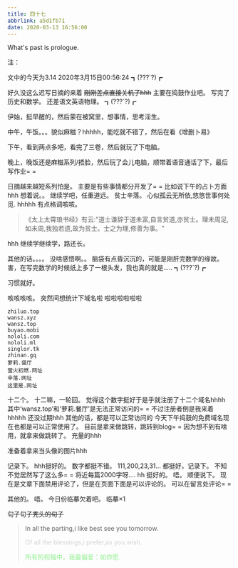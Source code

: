 ```yaml
---
title: 四十七
abbrlink: a5d1fb71
date: 2020-03-13 16:56:00
---
```

What's past is prologue.

<!--more-->注：
文中的今天为3.14
2020年3月15日00:56:24
┓(???`?)┏

好久没这么迟写日摘的来着
~~刚刚差点直接关机了hhh~~
主要在捣鼓作业吧。
写完了历史和数学。
还差语文英语物理。
┓(???`?)┏

伊始，挺早醒的，然后蒙在被窝里，想事情，思考淫生。

中午，午饭。。。貌似麻糍？hhhhh，能吃就不错了，然后在看《增删卜易》

下午，看到两点多吧，看完了三卷，然后就玩了下电脑。

晚上，晚饭还是麻糍系列/捂脸，然后玩了会儿电脑，顺带着语音通话了下，最后写作业= =

日摘越来越短系列怕是。
主要是有些事情都分开发了= =
比如说下午的占卜方面hhh
想着说。。
继续学吧，任重道远。
贫士辛落。
心似孤云无所依,悠悠世事何处觅.
hhhhh
有点格调咳咳。

>《太上太霄琅书经》有云:"道士谦辞于道未富,自言贫道,亦贫士。理未周足,如未周,我独若遗,故为贫士。士之为理,修善为事。"

hhh
继续学继续学，路还长。

其他的话。。。。
没啥感悟啊。。
脑袋有点昏沉沉的，可能是刚肝完数学的缘故。
害，在写完数学的时候纸上多了一根头发，我也真的就是.....
┓(???`?)┏

习惯就好。

咳咳咳咳。
突然间想统计下域名啦
啦啦啦啦啦啦
```Domains
zhiluo.top
wansz.xyz
wansz.top
buyao.mobi
nololi.com
nololi.ml
singlor.tk
zhinan.gq
萝莉.餐厅
萤火初燃.网址
辛落.网址
这里是.网址
```

十二个。
十二嘛，一轮回。
觉得这个数字挺好于是乎就注册了十二个域名hhhh
其中‘wansz.top’和‘萝莉.餐厅’是无法正常访问的= =
不过注册者倒是我来着hhhhh
还没过期hhh
其他的话，都是可以正常访问的
今天下午捣鼓的免费域名现在也都是可以正常使用了。
目前是拿来做跳转，跳转到blog= =
因为想不到有啥用，就拿来做跳转了。
充量的hhh



准备着拿来当头像的图片hhh

记录下。
hhh挺好的。
数字都挺不错。
111,200,23,31...
都挺好，记录下。
不知不觉居然写了这么多= =
将近每篇2000字呀....
hh
挺好的。
唔。
顺便说下。
现在是文章下面禁用评论了，但是在页面下面是可以评论的。
可以在留言处评论= =

其他的。
唔。
今日份临摹欠着吧。
临摹×1

句子句子~~秃头的句子~~


>In all the parting,i like best see you tomorrow.
>
><font color='LightGrey'>Of all the blessings,i prefer,as you wish.</font>
>
><font color='LightGreen'>
>所有的祝福中，我最偏爱：如你愿.
></font>

